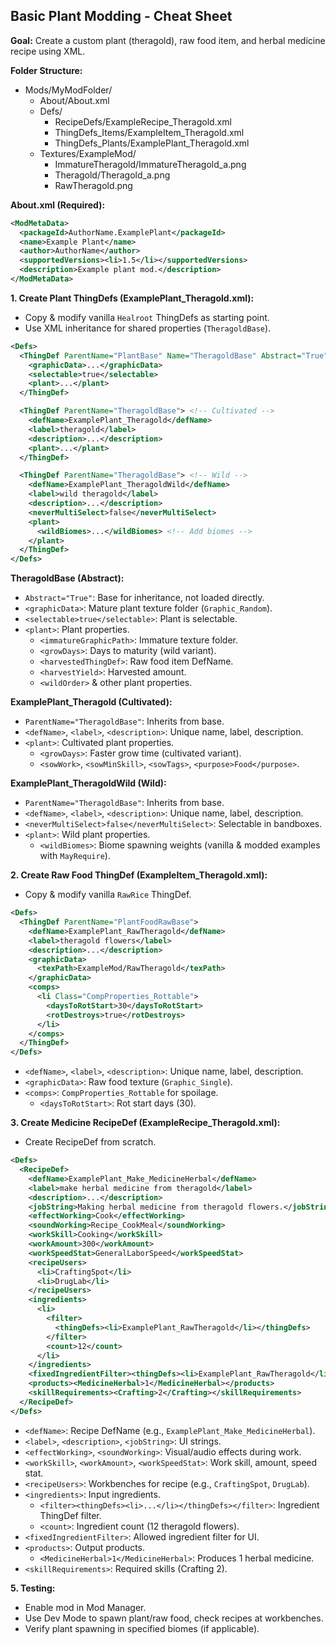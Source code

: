 
## Basic Plant Modding - Cheat Sheet

**Goal:** Create a custom plant (theragold), raw food item, and herbal medicine recipe using XML.

**Folder Structure:**

- Mods/MyModFolder/
    - About/About.xml
    - Defs/
        - RecipeDefs/ExampleRecipe_Theragold.xml
        - ThingDefs_Items/ExampleItem_Theragold.xml
        - ThingDefs_Plants/ExamplePlant_Theragold.xml
    - Textures/ExampleMod/
        - ImmatureTheragold/ImmatureTheragold_a.png
        - Theragold/Theragold_a.png
        - RawTheragold.png

**About.xml (Required):**

```xml
<ModMetaData>
  <packageId>AuthorName.ExamplePlant</packageId>
  <name>Example Plant</name>
  <author>AuthorName</author>
  <supportedVersions><li>1.5</li></supportedVersions>
  <description>Example plant mod.</description>
</ModMetaData>
```

**1. Create Plant ThingDefs (ExamplePlant_Theragold.xml):**

- Copy & modify vanilla `Healroot` ThingDefs as starting point.
- Use XML inheritance for shared properties (`TheragoldBase`).

```xml
<Defs>
  <ThingDef ParentName="PlantBase" Name="TheragoldBase" Abstract="True">
    <graphicData>...</graphicData>
    <selectable>true</selectable>
    <plant>...</plant>
  </ThingDef>

  <ThingDef ParentName="TheragoldBase"> <!-- Cultivated -->
    <defName>ExamplePlant_Theragold</defName>
    <label>theragold</label>
    <description>...</description>
    <plant>...</plant>
  </ThingDef>

  <ThingDef ParentName="TheragoldBase"> <!-- Wild -->
    <defName>ExamplePlant_TheragoldWild</defName>
    <label>wild theragold</label>
    <description>...</description>
    <neverMultiSelect>false</neverMultiSelect>
    <plant>
      <wildBiomes>...</wildBiomes> <!-- Add biomes -->
    </plant>
  </ThingDef>
</Defs>
```

**TheragoldBase (Abstract):**
- `Abstract="True"`: Base for inheritance, not loaded directly.
- `<graphicData>`: Mature plant texture folder (`Graphic_Random`).
- `<selectable>true</selectable>`: Plant is selectable.
- `<plant>`: Plant properties.
    - `<immatureGraphicPath>`: Immature texture folder.
    - `<growDays>`: Days to maturity (wild variant).
    - `<harvestedThingDef>`: Raw food item DefName.
    - `<harvestYield>`: Harvested amount.
    - `<wildOrder>` & other plant properties.

**ExamplePlant_Theragold (Cultivated):**
- `ParentName="TheragoldBase"`: Inherits from base.
- `<defName>`, `<label>`, `<description>`: Unique name, label, description.
- `<plant>`: Cultivated plant properties.
    - `<growDays>`: Faster grow time (cultivated variant).
    - `<sowWork>`, `<sowMinSkill>`, `<sowTags>`, `<purpose>Food</purpose>`.

**ExamplePlant_TheragoldWild (Wild):**
- `ParentName="TheragoldBase"`: Inherits from base.
- `<defName>`, `<label>`, `<description>`: Unique name, label, description.
- `<neverMultiSelect>false</neverMultiSelect>`: Selectable in bandboxes.
- `<plant>`: Wild plant properties.
    - `<wildBiomes>`: Biome spawning weights (vanilla & modded examples with `MayRequire`).

**2. Create Raw Food ThingDef (ExampleItem_Theragold.xml):**

- Copy & modify vanilla `RawRice` ThingDef.

```xml
<Defs>
  <ThingDef ParentName="PlantFoodRawBase">
    <defName>ExamplePlant_RawTheragold</defName>
    <label>theragold flowers</label>
    <description>...</description>
    <graphicData>
      <texPath>ExampleMod/RawTheragold</texPath>
    </graphicData>
    <comps>
      <li Class="CompProperties_Rottable">
        <daysToRotStart>30</daysToRotStart>
        <rotDestroys>true</rotDestroys>
      </li>
    </comps>
  </ThingDef>
</Defs>
```

- `<defName>`, `<label>`, `<description>`: Unique name, label, description.
- `<graphicData>`: Raw food texture (`Graphic_Single`).
- `<comps>`: `CompProperties_Rottable` for spoilage.
    - `<daysToRotStart>`: Rot start days (30).

**3. Create Medicine RecipeDef (ExampleRecipe_Theragold.xml):**

- Create RecipeDef from scratch.

```xml
<Defs>
  <RecipeDef>
    <defName>ExamplePlant_Make_MedicineHerbal</defName>
    <label>make herbal medicine from theragold</label>
    <description>...</description>
    <jobString>Making herbal medicine from theragold flowers.</jobString>
    <effectWorking>Cook</effectWorking>
    <soundWorking>Recipe_CookMeal</soundWorking>
    <workSkill>Cooking</workSkill>
    <workAmount>300</workAmount>
    <workSpeedStat>GeneralLaborSpeed</workSpeedStat>
    <recipeUsers>
      <li>CraftingSpot</li>
      <li>DrugLab</li>
    </recipeUsers>
    <ingredients>
      <li>
        <filter>
          <thingDefs><li>ExamplePlant_RawTheragold</li></thingDefs>
        </filter>
        <count>12</count>
      </li>
    </ingredients>
    <fixedIngredientFilter><thingDefs><li>ExamplePlant_RawTheragold</li></thingDefs></fixedIngredientFilter>
    <products><MedicineHerbal>1</MedicineHerbal></products>
    <skillRequirements><Crafting>2</Crafting></skillRequirements>
  </RecipeDef>
</Defs>
```

- `<defName>`: Recipe DefName (e.g., `ExamplePlant_Make_MedicineHerbal`).
- `<label>`, `<description>`, `<jobString>`: UI strings.
- `<effectWorking>`, `<soundWorking>`: Visual/audio effects during work.
- `<workSkill>`, `<workAmount>`, `<workSpeedStat>`: Work skill, amount, speed stat.
- `<recipeUsers>`: Workbenches for recipe (e.g., `CraftingSpot`, `DrugLab`).
- `<ingredients>`: Input ingredients.
    - `<filter><thingDefs><li>...</li></thingDefs></filter>`: Ingredient ThingDef filter.
    - `<count>`: Ingredient count (12 theragold flowers).
- `<fixedIngredientFilter>`: Allowed ingredient filter for UI.
- `<products>`: Output products.
    - `<MedicineHerbal>1</MedicineHerbal>`: Produces 1 herbal medicine.
- `<skillRequirements>`: Required skills (Crafting 2).

**5. Testing:**

- Enable mod in Mod Manager.
- Use Dev Mode to spawn plant/raw food, check recipes at workbenches.
- Verify plant spawning in specified biomes (if applicable).
```
